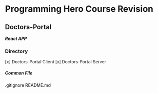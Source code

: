 # Programming Hero Course Revision

## Doctors-Portal

***React APP***

### Directory
  [x] Doctors-Portal Client
  [x] Doctors-Portal Server

##### Common File
.gitignore
README.md